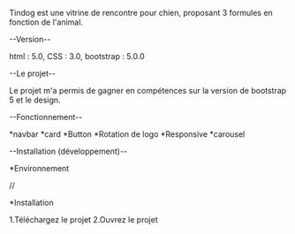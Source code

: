 Tindog est une vitrine de rencontre pour chien, proposant 3 formules en fonction de l'animal.

--Version--

html : 5.0,
CSS : 3.0,
bootstrap : 5.0.0

--Le projet--

Le projet m'a permis de gagner en compétences sur la version de bootstrap 5 et le design.

--Fonctionnement--

*navbar
*card
*Button 
*Rotation de logo 
*Responsive
*carousel


--Installation (développement)--

*Environnement

//

*Installation

1.Téléchargez le projet 2.Ouvrez le projet
